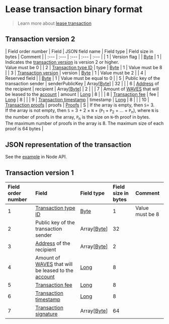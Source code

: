 # Lease transaction binary format

> Learn more about [lease transaction](/blockchain/transaction-type/lease-transaction.md)

## Transaction version 2

| Field order number | Field | JSON field name | Field type | Field size in bytes | Comment |
| :--- | :--- | :--- | :--- | :--- |
| 1 | Version flag |  | [Byte](/blockchain/blockchain/blockchain-data-types.md) | 1 | Indicates the [transaction version](/blockchain/transaction/transaction-version.md) is version 2 or higher.<br>Value must be 0 |
| 2 | [Transaction type ID](/blockchain/transaction-type.md) | type | [Byte](/blockchain/blockchain/blockchain-data-types.md) | 1 | Value must be 8 |
| 3 | [Transaction version](/blockchain/transaction/transaction-version.md) | version | [Byte](/blockchain/blockchain/blockchain-data-types.md) | 1 | Value must be 2 |
| 4 | Reserved field | | [Byte](/blockchain/blockchain/blockchain-data-types.md) | 1 | Value must be equal to 0 |
| 5 | Public key of the transaction sender  | senderPublicKey | Array[[Byte](/blockchain/blockchain/blockchain-data-types.md)] | 32 | |
| 6 | [Address](/blockchain/account/address.md) of the recipient |  recipient | Array[[Byte](/blockchain/blockchain/blockchain-data-types.md)] | 2 | |
| 7 | Amount of [WAVES](/blockchain/token/waves.md) that will be leased to the [account](/blockchain/account.md) | amount | [Long](/blockchain/blockchain/blockchain-data-types.md) | 8 | |
| 8 | [Transaction fee](/blockchain/transaction/transaction-fee.md) | fee | [Long](/blockchain/blockchain/blockchain-data-types.md) | 8 | |
| 9 | [Transaction timestamp](/blockchain/transaction/transaction-timestamp.md) | timestamp | [Long](/blockchain/blockchain/blockchain-data-types.md) | 8 | |
| 10 | [Transaction proofs](/blockchain/transaction/transaction-proof.md) | proofs | [Proofs](/blockchain/transaction/transaction-proof.md) | S | If the array is empty, then `S`= 3. <br>If the array is not empty, then `S` = 3 + 2 × `N` + (`P`<sub>1</sub> + `P`<sub>2</sub> + ... + `P`<sub>n</sub>), where `N` is the number of proofs in the array, `P`<sub>n</sub> is the size on `N`-th proof in bytes. <br>The maximum number of proofs in the array is 8. The maximum size of each proof is 64 bytes |

## JSON representation of the transaction

See the [example](https://nodes.wavesnodes.com/transactions/info/J6jZCzLpWJX8EDVhopKFx1mcbFizLGHVb44dvqPzH4QS) in Node API.

## Transaction version 1

| Field order number | Field | Field type | Field size in bytes | Comment |
| :--- | :--- | :--- | :--- | :--- |
| 1 | [Transaction type ID](/blockchain/transaction-type.md) | [Byte](/blockchain/blockchain/blockchain-data-types.md) | 1 | Value must be 8 |
| 2 | Public key of the transaction sender  | Array[[Byte](/blockchain/blockchain/blockchain-data-types.md)] | 32 | |
| 3 | [Address](/blockchain/account/address.md) of the recipient | Array[[Byte](/blockchain/blockchain/blockchain-data-types.md)] | 2 | |
| 4 | Amount of [WAVES](/blockchain/token/waves.md) that will be leased to the [account](/blockchain/account.md) | [Long](/blockchain/blockchain/blockchain-data-types.md) | 8 | |
| 5 | [Transaction fee](/blockchain/transaction/transaction-fee.md) | [Long](/blockchain/blockchain/blockchain-data-types.md) | 8 | |
| 6 | [Transaction timestamp](/blockchain/transaction/transaction-timestamp.md) | [Long](/blockchain/blockchain/blockchain-data-types.md) | 8 | |
| 7 | [Transaction signature](/blockchain/transaction/transaction-signature.md) | Array[[Byte](/blockchain/blockchain/blockchain-data-types.md)] | 64 | | |
